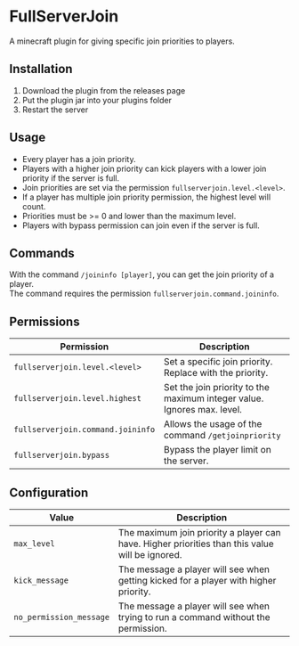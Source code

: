 # FullServerJoin
A minecraft plugin for giving specific join priorities to players.

## Installation
1. Download the plugin from the releases page
2. Put the plugin jar into your plugins folder
3. Restart the server

## Usage
- Every player has a join priority.
- Players with a higher join priority can kick players with a lower join priority if the server is full.
- Join priorities are set via the permission `fullserverjoin.level.<level>`.
- If a player has multiple join priority permission, the highest level will count.
- Priorities must be >= 0 and lower than the maximum level.
- Players with bypass permission can join even if the server is full.

## Commands
With the command `/joininfo [player]`, you can get the join priority of a player.  
The command requires the permission `fullserverjoin.command.joininfo`.

## Permissions
| Permission | Description |
|--|--|
| `fullserverjoin.level.<level>` | Set a specific join priority. Replace <level> with the priority. |
| `fullserverjoin.level.highest` | Set the join priority to the maximum integer value. Ignores max. level. |
| `fullserverjoin.command.joininfo` | Allows the usage of the command `/getjoinpriority` |
| `fullserverjoin.bypass` | Bypass the player limit on the server. |

## Configuration
| Value | Description |
|--|--|
| `max_level` | The maximum join priority a player can have. Higher priorities than this value will be ignored. |
| `kick_message` | The message a player will see when getting kicked for a player with higher priority. |
| `no_permission_message` | The message a player will see when trying to run a command without the permission. |
